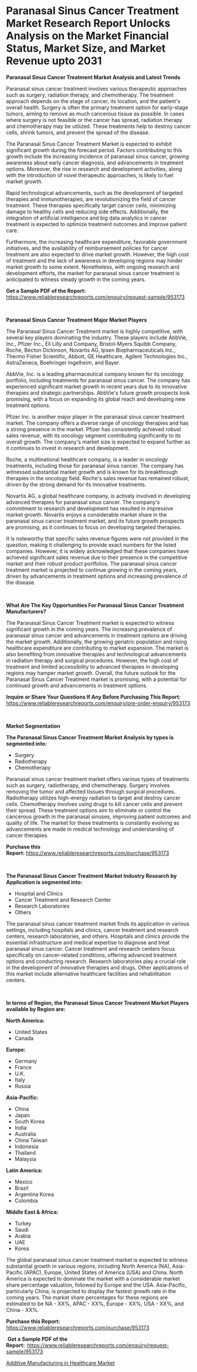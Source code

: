 <p><h1>Paranasal Sinus Cancer Treatment Market Research Report Unlocks Analysis on the Market Financial Status, Market Size, and Market Revenue upto 2031</h1></p><p><strong>Paranasal Sinus Cancer Treatment Market Analysis and Latest Trends</strong></p>
<p><p>Paranasal sinus cancer treatment involves various therapeutic approaches such as surgery, radiation therapy, and chemotherapy. The treatment approach depends on the stage of cancer, its location, and the patient's overall health. Surgery is often the primary treatment option for early-stage tumors, aiming to remove as much cancerous tissue as possible. In cases where surgery is not feasible or the cancer has spread, radiation therapy and chemotherapy may be utilized. These treatments help to destroy cancer cells, shrink tumors, and prevent the spread of the disease.</p><p>The Paranasal Sinus Cancer Treatment Market is expected to exhibit significant growth during the forecast period. Factors contributing to this growth include the increasing incidence of paranasal sinus cancer, growing awareness about early cancer diagnosis, and advancements in treatment options. Moreover, the rise in research and development activities, along with the introduction of novel therapeutic approaches, is likely to fuel market growth.</p><p>Rapid technological advancements, such as the development of targeted therapies and immunotherapies, are revolutionizing the field of cancer treatment. These therapies specifically target cancer cells, minimizing damage to healthy cells and reducing side effects. Additionally, the integration of artificial intelligence and big data analytics in cancer treatment is expected to optimize treatment outcomes and improve patient care.</p><p>Furthermore, the increasing healthcare expenditure, favorable government initiatives, and the availability of reimbursement policies for cancer treatment are also expected to drive market growth. However, the high cost of treatment and the lack of awareness in developing regions may hinder market growth to some extent. Nonetheless, with ongoing research and development efforts, the market for paranasal sinus cancer treatment is anticipated to witness steady growth in the coming years.</p></p>
<p><strong>Get a Sample PDF of the Report:&nbsp;</strong> <a href="https://www.reliableresearchreports.com/enquiry/request-sample/953173">https://www.reliableresearchreports.com/enquiry/request-sample/953173</a></p>
<p>&nbsp;</p>
<p><strong>Paranasal Sinus Cancer Treatment Major Market Players</strong></p>
<p><p>The Paranasal Sinus Cancer Treatment market is highly competitive, with several key players dominating the industry. These players include AbbVie, Inc., Pfizer Inc., Eli Lilly and Company, Bristol-Myers Squibb Company, Roche, Becton Dickinson, Novartis AG, Ipsen Biopharmaceuticals Inc., Thermo Fisher Scientific, Abbott, GE Healthcare, Agilent Technologies Inc., AstraZeneca, Boehringer Ingelheim, and Bayer.</p><p>AbbVie, Inc. is a leading pharmaceutical company known for its oncology portfolio, including treatments for paranasal sinus cancer. The company has experienced significant market growth in recent years due to its innovative therapies and strategic partnerships. AbbVie's future growth prospects look promising, with a focus on expanding its global reach and developing new treatment options.</p><p>Pfizer Inc. is another major player in the paranasal sinus cancer treatment market. The company offers a diverse range of oncology therapies and has a strong presence in the market. Pfizer has consistently achieved robust sales revenue, with its oncology segment contributing significantly to its overall growth. The company's market size is expected to expand further as it continues to invest in research and development.</p><p>Roche, a multinational healthcare company, is a leader in oncology treatments, including those for paranasal sinus cancer. The company has witnessed substantial market growth and is known for its breakthrough therapies in the oncology field. Roche's sales revenue has remained robust, driven by the strong demand for its innovative treatments.</p><p>Novartis AG, a global healthcare company, is actively involved in developing advanced therapies for paranasal sinus cancer. The company's commitment to research and development has resulted in impressive market growth. Novartis enjoys a considerable market share in the paranasal sinus cancer treatment market, and its future growth prospects are promising, as it continues to focus on developing targeted therapies.</p><p>It is noteworthy that specific sales revenue figures were not provided in the question, making it challenging to provide exact numbers for the listed companies. However, it is widely acknowledged that these companies have achieved significant sales revenue due to their presence in the competitive market and their robust product portfolios. The paranasal sinus cancer treatment market is projected to continue growing in the coming years, driven by advancements in treatment options and increasing prevalence of the disease.</p></p>
<p>&nbsp;</p>
<p><strong>What Are The Key Opportunities For Paranasal Sinus Cancer Treatment Manufacturers?</strong></p>
<p><p>The Paranasal Sinus Cancer Treatment market is expected to witness significant growth in the coming years. The increasing prevalence of paranasal sinus cancer and advancements in treatment options are driving the market growth. Additionally, the growing geriatric population and rising healthcare expenditure are contributing to market expansion. The market is also benefiting from innovative therapies and technological advancements in radiation therapy and surgical procedures. However, the high cost of treatment and limited accessibility to advanced therapies in developing regions may hamper market growth. Overall, the future outlook for the Paranasal Sinus Cancer Treatment market is promising, with a potential for continued growth and advancements in treatment options.</p></p>
<p><strong>Inquire or Share Your Questions If Any Before Purchasing This Report:</strong> <a href="https://www.reliableresearchreports.com/enquiry/pre-order-enquiry/953173">https://www.reliableresearchreports.com/enquiry/pre-order-enquiry/953173</a></p>
<p>&nbsp;</p>
<p><strong>Market Segmentation</strong></p>
<p><strong>The Paranasal Sinus Cancer Treatment Market Analysis by types is segmented into:</strong></p>
<p><ul><li>Surgery</li><li>Radiotherapy</li><li>Chemotherapy</li></ul></p>
<p><p>Paranasal sinus cancer treatment market offers various types of treatments such as surgery, radiotherapy, and chemotherapy. Surgery involves removing the tumor and affected tissues through surgical procedures. Radiotherapy utilizes high-energy radiation to target and destroy cancer cells. Chemotherapy involves using drugs to kill cancer cells and prevent their spread. These treatment options aim to eliminate or control the cancerous growth in the paranasal sinuses, improving patient outcomes and quality of life. The market for these treatments is constantly evolving as advancements are made in medical technology and understanding of cancer therapies.</p></p>
<p><strong>Purchase this Report:&nbsp;</strong><a href="https://www.reliableresearchreports.com/purchase/953173">https://www.reliableresearchreports.com/purchase/953173</a></p>
<p>&nbsp;</p>
<p><strong>The Paranasal Sinus Cancer Treatment Market Industry Research by Application is segmented into:</strong></p>
<p><ul><li>Hospital and Clinics</li><li>Cancer Treatment and Research Center</li><li>Research Laboratories</li><li>Others</li></ul></p>
<p><p>The paranasal sinus cancer treatment market finds its application in various settings, including hospitals and clinics, cancer treatment and research centers, research laboratories, and others. Hospitals and clinics provide the essential infrastructure and medical expertise to diagnose and treat paranasal sinus cancer. Cancer treatment and research centers focus specifically on cancer-related conditions, offering advanced treatment options and conducting research. Research laboratories play a crucial role in the development of innovative therapies and drugs. Other applications of this market include alternative healthcare facilities and rehabilitation centers.</p></p>
<p>&nbsp;</p>
<p><strong>In terms of Region, the Paranasal Sinus Cancer Treatment Market Players available by Region are:</strong></p>
<p>
    <p> <strong> North America: </strong>
        <ul>
            <li>United States</li>
            <li>Canada</li>
        </ul>
        </p> 
    <p> <strong> Europe: </strong>
        <ul>
            <li>Germany</li>
            <li>France</li>
            <li>U.K.</li>
            <li>Italy</li>
            <li>Russia</li>
        </ul>
        </p> 
    <p> <strong> Asia-Pacific: </strong>
        <ul>
            <li>China</li>
            <li>Japan</li>
            <li>South Korea</li>
            <li>India</li>
            <li>Australia</li>
            <li>China Taiwan</li>
            <li>Indonesia</li>
            <li>Thailand</li>
            <li>Malaysia</li>
        </ul>
        </p> 
    <p> <strong> Latin America: </strong>
        <ul>
            <li>Mexico</li>
            <li>Brazil</li>
            <li>Argentina Korea</li>
            <li>Colombia</li>
        </ul>
        </p> 
    <p> <strong> Middle East & Africa: </strong>
        <ul>
            <li>Turkey</li>
            <li>Saudi</li>
            <li>Arabia</li>
            <li>UAE</li>
            <li>Korea</li>
        </ul>
    </p>
    </p>
<p><p>The global paranasal sinus cancer treatment market is expected to witness substantial growth in various regions, including North America (NA), Asia-Pacific (APAC), Europe, United States of America (USA) and China. North America is expected to dominate the market with a considerable market share percentage valuation, followed by Europe and the USA. Asia-Pacific, particularly China, is projected to display the fastest growth rate in the coming years. The market share percentages for these regions are estimated to be NA - XX%, APAC - XX%, Europe - XX%, USA - XX%, and China - XX%.</p></p>
<p><strong>Purchase this Report: </strong><a href="https://www.reliableresearchreports.com/purchase/953173">https://www.reliableresearchreports.com/purchase/953173</a></p>
<p>&nbsp;<strong>Get a Sample PDF of the Report:&nbsp;&nbsp;</strong><a href="https://www.reliableresearchreports.com/enquiry/request-sample/953173">https://www.reliableresearchreports.com/enquiry/request-sample/953173</a></p>
<p><strong></strong></p>
<p><p><a href="https://github.com/Chiragrp22/Market-Research-Report-List-2/blob/main/additive-manufacturing-in-healthcare-market.md">Additive Manufacturing in Healthcare Market</a></p></p>